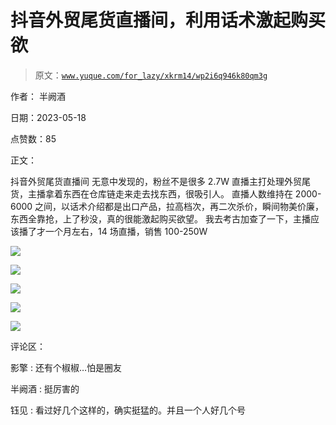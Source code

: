 # 抖音外贸尾货直播间，利用话术激起购买欲

> 原文：[`www.yuque.com/for_lazy/xkrm14/wp2i6q946k80qm3g`](https://www.yuque.com/for_lazy/xkrm14/wp2i6q946k80qm3g)

作者： 半阙酒

日期：2023-05-18

点赞数：85

正文：

抖音外贸尾货直播间 无意中发现的，粉丝不是很多 2.7W 直播主打处理外贸尾货，主播拿着东西在仓库链走来走去找东西，很吸引人。 直播人数维持在 2000-6000 之间，以话术介绍都是出口产品，拉高档次，再二次杀价，瞬间物美价廉，东西全靠抢，上了秒没，真的很能激起购买欲望。 我去考古加查了一下，主播应该播了才一个月左右，14 场直播，销售 100-250W

![](img/a9108dd624c52056f62bb1f4b9e593d4.png)

![](img/cbbeee2387707ae31ed61f38e92939da.png)

![](img/262b5a932871a7d2fc9cfdf2215a14b8.png)

![](img/923b15b9cb99e3d925d11ac5b33d59a6.png)

![](img/04b99efab5fa34c7e701c229d18c74b9.png)

评论区：

影擎 : 还有个椒椒…怕是圈友

半阙酒 : 挺厉害的

钰见 : 看过好几个这样的，确实挺猛的。并且一个人好几个号

